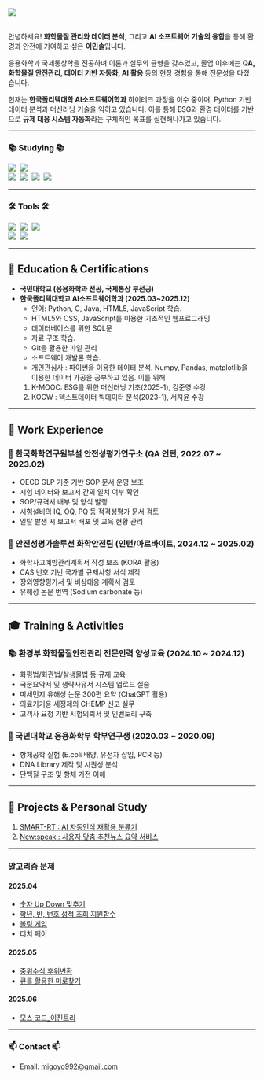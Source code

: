<div align="left">
  <img src="https://capsule-render.vercel.app/api?type=rounded&color=90b5fe&height=120&text=Minsol%20Lee&animation=&fontColor=ffffff&fontSize=60" />
</div><br>

안녕하세요! **화학물질 관리와 데이터 분석**, 그리고 **AI 소프트웨어 기술의 융합**을 통해 환경과 안전에 기여하고 싶은 **이민솔**입니다.

응용화학과 국제통상학을 전공하며 이론과 실무의 균형을 갖추었고, 졸업 이후에는 **QA, 화학물질 안전관리, 데이터 기반 자동화, AI 활용** 등의 현장 경험을 통해 전문성을 다졌습니다.

현재는 **한국폴리텍대학 AI소프트웨어학과** 하이테크 과정을 이수 중이며, Python 기반 데이터 분석과 머신러닝 기술을 익히고 있습니다. 이를 통해 ESG와 환경 데이터를 기반으로 **규제 대응 시스템 자동화**라는 구체적인 목표를 실현해나가고 있습니다.

---

### 📚 Studying 📚

<div align="left">
  <img src="https://img.shields.io/badge/javascript-F7DF1E.svg?style=for-the-badge&logo=javascript&logoColor=20232a" />&nbsp
  <img src="https://img.shields.io/badge/html5-E34F26.svg?style=for-the-badge&logo=html5&logoColor=white" />&nbsp  
  <br>
  <img src="https://img.shields.io/badge/python-3670A0?style=for-the-badge&logo=python&logoColor=ffdd54" />&nbsp
  <img src="https://img.shields.io/badge/pandas-150458.svg?style=for-the-badge&logo=pandas&logoColor=white" />&nbsp
  <img src="https://img.shields.io/badge/numpy-4d77cf.svg?style=for-the-badge&logo=numpy&logoColor=white" />&nbsp
  <img src="https://img.shields.io/badge/Matplotlib-11557c.svg?style=for-the-badge&logo=Matplotlib&logoColor=white" />&nbsp
</div>

---

### 🛠 Tools 🛠

<div align="left">
  <img src="https://img.shields.io/badge/git-F05033.svg?style=for-the-badge&logo=git&logoColor=white" />&nbsp
  <img src="https://img.shields.io/badge/github-181717.svg?style=for-the-badge&logo=github&logoColor=white" />&nbsp
  <img src="https://img.shields.io/badge/Notion-F3F3F3.svg?style=for-the-badge&logo=notion&logoColor=black" />&nbsp
  <br>
  <img src="https://img.shields.io/badge/VSCode-2C2C32.svg?style=for-the-badge&logo=visual-studio-code&logoColor=22ABF3" />&nbsp
  <img src="https://img.shields.io/badge/jupyter-2C2C32.svg?style=for-the-badge&logo=jupyter&logoColor=F37726" />&nbsp
</div>

---

## 🧪 Education & Certifications

- **국민대학교 (응용화학과 전공, 국제통상 부전공)**  
- **한국폴리텍대학교 AI소프트웨어학과 (2025.03~2025.12)**  
  - 언어: Python, C, Java, HTML5, JavaScript 학습.
  - HTML5와 CSS, JavaScript를 이용한 기초적인 웹프로그래밍
  - 데이터베이스를 위한 SQL문
  - 자료 구조 학습.
  - Git을 활용한 파일 관리
  - 소프트웨어 개발론 학습.
  - 개인관심사 :
  파이썬을 이용한 데이터 분석. Numpy, Pandas, matplotlib을 이용한 데이터 가공을 공부하고 있음. 이를 위해
  1. K-MOOC: ESG를 위한 머신러닝 기초(2025-1), 김준영 수강
  2. KOCW : 텍스트데이터 빅데이터 분석(2023-1), 서지윤 수강

---

## 💼 Work Experience

### 🔬 한국화학연구원부설 안전성평가연구소 (QA 인턴, 2022.07 ~ 2023.02)
- OECD GLP 기준 기반 SOP 문서 운영 보조  
- 시험 데이터와 보고서 간의 일치 여부 확인  
- SOP/규격서 배부 및 양식 발행  
- 시험설비의 IQ, OQ, PQ 등 적격성평가 문서 검토  
- 일탈 발생 시 보고서 배포 및 교육 현황 관리  

### 🧪 안전성평가솔루션 화학안전팀 (인턴/아르바이트, 2024.12 ~ 2025.02)
- 화학사고예방관리계획서 작성 보조 (KORA 활용)  
- CAS 번호 기반 국가별 규제사항 서식 제작  
- 장외영향평가서 및 비상대응 계획서 검토  
- 유해성 논문 번역 (Sodium carbonate 등)  

---

## 🎓 Training & Activities

### 📚 환경부 화학물질안전관리 전문인력 양성교육 (2024.10 ~ 2024.12)
- 화평법/화관법/살생물법 등 규제 교육  
- 국문요약서 및 생략사유서 시스템 업로드 실습  
- 미세먼지 유해성 논문 300편 요약 (ChatGPT 활용)  
- 의료기기용 세정제의 CHEMP 신고 실무  
- 고객사 요청 기반 시험의뢰서 및 인벤토리 구축  

### 🧬 국민대학교 응용화학부 학부연구생 (2020.03 ~ 2020.09)
- 항체공학 실험 (E.coli 배양, 유전자 삽입, PCR 등)  
- DNA Library 제작 및 시퀀싱 분석  
- 단백질 구조 및 항체 기전 이해  

---

## 🧩 Projects & Personal Study

1. [SMART-RT : AI 자동인식 재활용 분류기](https://github.com/MintsaIt/Smart-RT)  
2. [New:speak : 사용자 맞춤 추천뉴스 요약 서비스](https://github.com/MintsaIt/New-speak)  

---

### 알고리즘 문제

#### 2025.04
- [숫자 Up Down 맞추기](https://github.com/MintsaIt/Algorithm/blob/Polytech-AI-software-class/UpDown_%EA%B2%8C%EC%9E%84.ipynb)  
- [학년, 반, 번호 성적 조회 지원함수](https://github.com/MintsaIt/Mintport/blob/Polytech-AI-software-class/%EC%9D%B4%EB%AF%BC%EC%86%94_%EC%84%B1%EC%A0%81%EC%9E%85%EB%A0%A5_class%ED%99%9C%EC%9A%A9.ipynb)  
- [볼링 게임](https://github.com/MintsaIt/Mintport/blob/Polytech-AI-software-class/%EC%9D%B4%EB%AF%BC%EC%86%94_%EB%B3%BC%EB%A7%81%EA%B2%8C%EC%9E%84_Class%ED%99%9C%EC%9A%A9_250416.ipynb)  
- [더치 페이](https://github.com/MintsaIt/Algorithm/blob/main/(%EC%9D%B4%EB%AF%BC%EC%86%94)%EB%8D%94%EC%B9%98%ED%8E%98%EC%9D%B4_250416.ipynb)  

#### 2025.05
- [중위수식 후위변환](https://github.com/MintsaIt/Algorithm/blob/Polytech-AI-software-class/%EC%9D%B4%EB%AF%BC%EC%86%94_%EC%A4%91%EC%9C%84%EC%88%98%EC%8B%9D_%ED%9B%84%EC%9C%84%EC%A0%84%ED%99%98%ED%95%A8%EC%88%98.ipynb)  
- [큐를 활용한 미로찾기](https://github.com/MintsaIt/Algorithm/blob/Polytech-AI-software-class/%EC%9D%B4%EB%AF%BC%EC%86%94_%EB%AF%B8%EB%A1%9C%EC%B0%BE%EA%B8%B0_250512.ipynb)  

#### 2025.06
- [모스 코드_이진트리](https://github.com/MintsaIt/Algorithm/blob/main/%EB%AA%A8%EC%8A%A4_%EC%BD%94%EB%93%9C_%ED%8A%B8%EB%A6%AC%EA%B5%AC%EC%A1%B0_250603_%EC%9D%B4%EB%AF%BC%EC%86%94.ipynb)  

---

### 📫 Contact 📫

- Email: [migoyo992@gmail.com](mailto:migoyo992@gmail.com)

